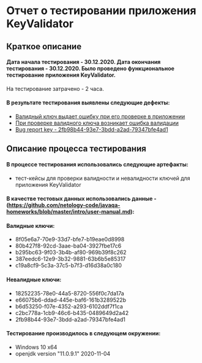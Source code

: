 # Отчет о тестировании приложения KeyValidator

## Краткое описание
#### Дата начала тестирования - 30.12.2020. Дата окончания тестирования - 30.12.2020. Было проведено функциональное тестирование приложения KeyValidator. 
На тестирование затрачено - 2 часа.
#### В результате тестирования выявлены следующие дефекты:
- [Валидный ключ выдает ошибку при его проверке в приложении](https://github.com/Denis-Zhigun/javahw1/issues/3#issue-776237212)
- [При проверке валидного ключа возникает ошибка валидации](https://github.com/Denis-Zhigun/javahw1/issues/2#issue-776227051)
- [Bug report key - 2fb98b44-93e7-3bdd-a2ad-79347bfe4ad1](https://github.com/Denis-Zhigun/javahw1/issues/3#issue-776237212)

## Описание процесса тестирования

#### В процессе тестирования использовались следующие артефакты:
- тест-кейсы для проверки валидности и невалидности ключей для приложения KeyValidator

#### В качестве тестовых данных использовались данные - (https://github.com/netology-code/javaqa-homeworks/blob/master/intro/user-manual.md):
 #### **Валидные ключи:**
 - 8f05e6a7-70e9-33d7-bfe7-b19eae0d8998
 - 80b427f8-92cd-3aae-ba04-3927fbe17c6
 - b295bc63-9f03-3b4b-af80-969b39f8c262
 - 387eedc6-12e9-3b32-9881-63b6b5e85317
 - c19a8cf9-5c3a-37c5-b7f3-d16d38a0c180

 #### **Невалидные ключи:**
 - 18252235-78e0-44a5-8720-556f0c7da17a
 - e66075b6-ddad-445e-baf6-161b3289522b
 - b6d53250-f07e-4352-a293-6102ddf7f1ca
 - c2bc778a-1cb9-46c6-b435-0489649d2a42
 - 2fb98b44-93e7-3bdd-a2ad-79347bfe4ad1

 #### Тестирование производилось в следующем окружении:
 - Windows 10 x64
 - openjdk version "11.0.9.1" 2020-11-04

